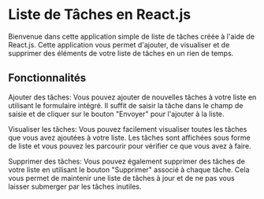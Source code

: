 # Liste de Tâches en React.js

Bienvenue dans cette application simple de liste de tâches créée à l'aide de React.js. Cette application vous permet d'ajouter, de visualiser et de supprimer des éléments de votre liste de tâches en un rien de temps.

## Fonctionnalités

Ajouter des tâches: Vous pouvez ajouter de nouvelles tâches à votre liste en utilisant le formulaire intégré. Il suffit de saisir la tâche dans le champ de saisie et de cliquer sur le bouton "Envoyer" pour l'ajouter à la liste.

Visualiser les tâches: Vous pouvez facilement visualiser toutes les tâches que vous avez ajoutées à votre liste. Les tâches sont affichées sous forme de liste et vous pouvez les parcourir pour vérifier ce que vous avez à faire.

Supprimer des tâches: Vous pouvez également supprimer des tâches de votre liste en utilisant le bouton "Supprimer" associé à chaque tâche. Cela vous permet de maintenir une liste de tâches à jour et de ne pas vous laisser submerger par les tâches inutiles.

